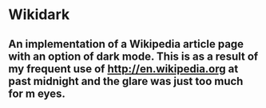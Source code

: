 # Wikidark
## An implementation of a Wikipedia article page with an option of dark mode. This is as a result of my frequent use of http://en.wikipedia.org at past midnight and the glare was just too much for m eyes.
